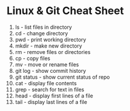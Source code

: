 # Linux & Git Cheat Sheet
1. ls - list files in directory
2. cd - change directory
3. pwd - print working directory
4. mkdir - make new directory
5. rm - remove files or directories
6. cp - copy files
7. mv - move or rename files
8. git log - show commit history
9. git status - show current status of repo
10. cat - display file contents
11. grep - search for text in files
12. head - display first lines of a file
13. tail - display last lines of a file
